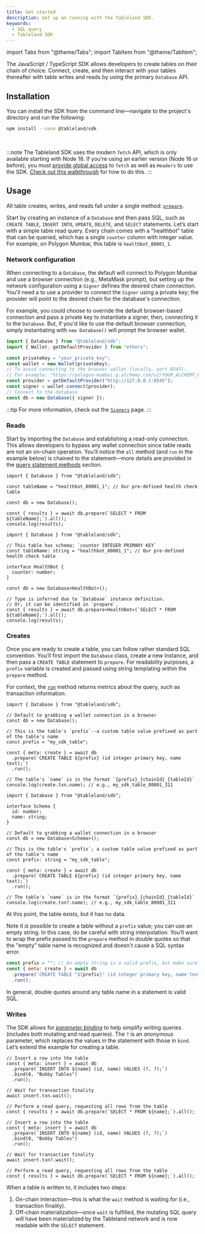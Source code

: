 ```yaml
---
title: Get started
description: Get up an running with the Tableland SDK.
keywords:
  - SQL query
  - Tableland SDK
---
```


import Tabs from "@theme/Tabs";
import TabItem from "@theme/TabItem";

The JavaScript / TypeScript SDK allows developers to create tables on their chain of choice. Connect, create, and then interact with your tables thereafter with table writes and reads by using the primary `Database` API.

## Installation

You can install the SDK from the command line—navigate to the project's directory and run the following:

```bash npm2yarn
npm install --save @tableland/sdk
```

<br />

:::note
The Tableland SDK uses the modern `fetch` API, which is only available starting with Node 18. If you're using an earlier version (Node 16 or before), you must [provide global access](https://github.com/node-fetch/node-fetch#providing-global-access) to `fetch` as well as `Headers` to use the SDK. [Check out this walkthrough](/sdk/reference/node-polyfills) for how to do this.
:::

## Usage

All table creates, writes, and reads fall under a single method: [`prepare`](/sdk/core/prepared-statements).

Start by creating an instance of a `Database` and then pass SQL, such as `CREATE TABLE`, `INSERT INTO`, `UPDATE`, `DELETE`, and `SELECT` statements. Let’s start with a simple table read query. Every chain comes with a "healthbot" table that can be queried, which has a single `counter` column with integer value. For example, on Polygon Mumbai, this table is `healthbot_80001_1`.

### Network configuration

When connecting to a `Database`, the default will connect to Polygon Mumbai and use a browser connection (e.g., MetaMask prompt), but setting up the network configuration using a `Signer` defines the desired chain connection. You'll need a to use a provider to connect the `Signer` using a private key; the provider will point to the desired chain for the database's connection.

For example, you could choose to override the default browser-based connection and pass a private key to instantiate a signer, then, connecting it to the `Database`. But, if you'd like to use the default browser connection, simply instantiating with `new Database()` will prompt the browser wallet.

```js
import { Database } from "@tableland/sdk";
import { Wallet, getDefaultProvider } from "ethers";

const privateKey = "your_private_key";
const wallet = new Wallet(privateKey);
// To avoid connecting to the browser wallet (locally, port 8545).
// For example: "https://polygon-mumbai.g.alchemy.com/v2/YOUR_ALCHEMY_KEY"
const provider = getDefaultProvider("http://127.0.0.1:8545");
const signer = wallet.connect(provider);
// Connect to the database
const db = new Database({ signer });
```

:::tip
For more information, check out the [`Signers`](/sdk/core/signers) page.
:::

### Reads

Start by importing the `Database` and establishing a read-only connection. This allows developers to bypass any wallet connection since table reads are not an on-chain operation. You’ll notice the `all` method (and `run` in the example below) is chained to the statement—more details are provided in the [query statement methods](/sdk/core/query-statement-methods) section.

<Tabs groupId="sdk">
  <TabItem value="js" label="JavaScript" default>

    import { Database } from "@tableland/sdk";

    const tableName = "healthbot_80001_1"; // Our pre-defined health check table

    const db = new Database();

    const { results } = await db.prepare(`SELECT * FROM ${tableName};`).all();
    console.log(results);

  </TabItem>
    <TabItem value="ts" label="TypeScript">

    import { Database } from "@tableland/sdk";

    // This table has schema: `counter INTEGER PRIMARY KEY`
    const tableName: string = "healthbot_80001_1"; // Our pre-defined health check table

    interface HealthBot {
      counter: number;
    }

    const db = new Database<HealthBot>();

    // Type is inferred due to `Database` instance definition.
    // Or, it can be identified in `prepare`.
    const { results } = await db.prepare<HealthBot>(`SELECT * FROM ${tableName};`).all();
    console.log(results);

  </TabItem>
</Tabs>

### Creates

Once you are ready to create a table, you can follow rather standard SQL convention. You’ll first import the `Database` class, create a new instance, and then pass a `CREATE TABLE` statement to `prepare`. For readability purposes, a `prefix` variable is created and passed using string templating within the `prepare` method.

For context, the [`run`](/sdk/core/query-statement-methods#run) method returns metrics about the query, such as transaction information.

<Tabs groupId="sdk">
  <TabItem value="js" label="JavaScript" default>

    import { Database } from "@tableland/sdk";

    // Default to grabbing a wallet connection in a browser
    const db = new Database();

    // This is the table's `prefix`--a custom table value prefixed as part of the table's name
    const prefix = "my_sdk_table";

    const { meta: create } = await db
      .prepare(`CREATE TABLE ${prefix} (id integer primary key, name text);`)
      .run();

    // The table's `name` is in the format `{prefix}_{chainId}_{tableId}`
    console.log(create.txn.name); // e.g., my_sdk_table_80001_311

  </TabItem>
    <TabItem value="ts" label="TypeScript">

    import { Database } from "@tableland/sdk";

    interface Schema {
      id: number;
      name: string;
    }

    // Default to grabbing a wallet connection in a browser
    const db = new Database<Schema>();

    // This is the table's `prefix`; a custom table value prefixed as part of the table's name
    const prefix: string = "my_sdk_table";

    const { meta: create } = await db
      .prepare(`CREATE TABLE ${prefix} (id integer primary key, name text);`)
      .run();

    // The table's `name` is in the format `{prefix}_{chainId}_{tableId}`
    console.log(create.txn?.name); // e.g., my_sdk_table_80001_311

  </TabItem>
</Tabs>

At this point, the table exists, but it has no data.

Note it _is_ possible to create a table without a `prefix` value; you can use an empty string. In this case, do be careful with string interpolation. You’ll want to wrap the prefix passed to the `prepare` method in double quotes so that the "empty" table name is recognized and doesn't cause a SQL syntax error.

```js
const prefix = ""; // An empty string is a valid prefix, but make sure the CREATE TABLE statement sees it!
const { meta: create } = await db
  .prepare(`CREATE TABLE "${prefix}" (id integer primary key, name text);`)
  .run();
```

In general, double quotes around any table name in a statement is valid SQL.

### Writes

The SDK allows for _[parameter binding](/sdk/core/prepared-statements#parameter-binding)_ to help simplify writing queries (includes both mutating and read queries). The `?` is an _anonymous_ parameter, which replaces the values in the statement with those in `bind`. Let’s extend the example for creating a table.

<Tabs groupId="sdk">
  <TabItem value="js" label="JavaScript" default>

    // Insert a row into the table
    const { meta: insert } = await db
      .prepare(`INSERT INTO ${name} (id, name) VALUES (?, ?);`)
      .bind(0, "Bobby Tables")
      .run();

    // Wait for transaction finality
    await insert.txn.wait();

    // Perform a read query, requesting all rows from the table
    const { results } = await db.prepare(`SELECT * FROM ${name};`).all();

  </TabItem>
    <TabItem value="ts" label="TypeScript">

    // Insert a row into the table
    const { meta: insert } = await db
      .prepare(`INSERT INTO ${name} (id, name) VALUES (?, ?);`)
      .bind(0, "Bobby Tables")
      .run();

    // Wait for transaction finality
    await insert.txn?.wait();

    // Perform a read query, requesting all rows from the table
    const { results } = await db.prepare(`SELECT * FROM ${name};`).all();

  </TabItem>
</Tabs>

When a table is written to, it includes two steps:

1. On-chain interaction—this is what the `wait` method is waiting for (i.e., transaction finality).
2. Off-chain materialization—once `wait` is fulfilled, the mutating SQL query will have been materialized by the Tableland network and is now readable with the `SELECT` statement.
